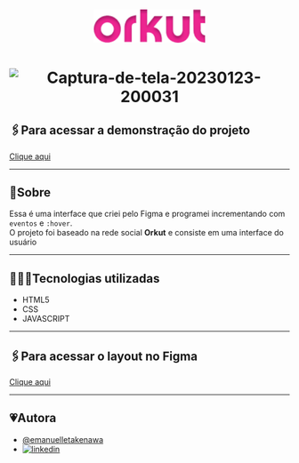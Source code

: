 <h1 align="center">
     <img src="src/img/orkut.png" alt="logo" width=200>
</h1>

<h1 align="center">
    <img src="https://i.ibb.co/Mh95ssq/Captura-de-tela-20230123-200031.png" alt="Captura-de-tela-20230123-200031" width=500 >
</h1>


## 🖇️Para acessar a demonstração do projeto

[Clique aqui](https://interface-orkut.vercel.app/) 


<hr>

## 📜Sobre
Essa é uma interface que criei pelo Figma e programei incrementando com ``eventos`` e ``:hover``. <br>
O projeto foi baseado na rede social **Orkut** e consiste em uma interface do usuário



<hr>

## 👩🏻‍💻Tecnologias utilizadas
- HTML5
- CSS
- JAVASCRIPT

<hr>

## 🖇️Para acessar o layout no Figma

[Clique aqui](https://www.figma.com/file/Xosmfdpq1fCxPVYj8gCdBe/Untitled?node-id=0%3A1&t=xD51d0FlUbofKfsI-1) 

<hr>

## 💗Autora
- [@emanuelletakenawa](https://github.com/emanuelletakenawa)
- [![linkedin](https://img.shields.io/badge/linkedin-0A66C2?style=for-the-badge&logo=linkedin&logoColor=white)](https://www.linkedin.com/in/emanuelle-takenawa-32b6a1257)
